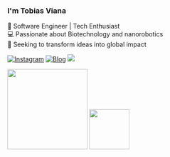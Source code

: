 
### I'm Tobias Viana
🌟 Software Engineer | Tech Enthusiast  
💻 Passionate about Biotechnology and nanorobotics   
🚀 Seeking to transform ideas into global impact

[![Instagram](https://img.shields.io/badge/Instagram-E4405F?style=for-the-badge&logo=instagram&logoColor=white)](https://instagram.com/tobiasviana._)
[![Blog](https://img.shields.io/badge/LinkedIn-0077B5?style=for-the-badge&logo=linkedin&logoColor=white)](https://www.linkedin.com/in/tobias-viana-a18a0133b/)
<a href="mailto:tobias.araujo@sou.inteli.edu.br"><img src="https://img.shields.io/badge/Gmail-D14836?style=for-the-badge&logo=gmail&logoColor=white"></a>

<div>
<img height="180em" src=https://github-readme-stats.vercel.app/api?username=Tobias-Viana&theme=midnight-purple>

<img height="90em" src="https://github-readme-stats.vercel.app/api/top-langs/?username=Tobias-Viana&layout=compact&langs_count-16&theme=midnight-purple" target="_blank">
</div>
